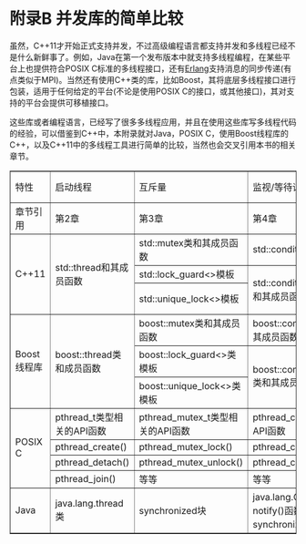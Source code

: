 # 附录B 并发库的简单比较

虽然，C++11才开始正式支持并发，不过高级编程语言都支持并发和多线程已经不是什么新鲜事了。例如，Java在第一个发布版本中就支持多线程编程，在某些平台上也提供符合POSIX C标准的多线程接口，还有[Erlang](http://www.erlang.org/)支持消息的同步传递(有点类似于MPI)。当然还有使用C++类的库，比如Boost，其将底层多线程接口进行包装，适用于任何给定的平台(不论是使用POSIX C的接口，或其他接口)，其对支持的平台会提供可移植接口。

这些库或者编程语言，已经写了很多多线程应用，并且在使用这些库写多线程代码的经验，可以借鉴到C++中，本附录就对Java，POSIX C，使用Boost线程库的C++，以及C++11中的多线程工具进行简单的比较，当然也会交叉引用本书的相关章节。

<table border=1>
  <td> 特性 </td>
  <td> 启动线程 </td>
  <td> 互斥量 </td>
  <td> 监视/等待谓词 </td>
  <td> 原子操作和并发感知内存模型 </td>
  <td> 线程安全容器 </td>
  <td> Futures(期望) </td>
  <td> 线程池 </td>
  <td> 线程中断 </td>
<tr>
  <td>章节引用</td>
  <td>第2章</td>
  <td>第3章</td>
  <td>第4章</td>
  <td>第5章</td>
  <td>第6章和第7章</td>
  <td>第4章</td>
  <td>第9章</td>
  <td>第9章</td>
</tr>
<tr>
  <td rowspan=3> C++11 </td>
  <td rowspan=3> std::thread和其成员函数 </td>
  <td> std::mutex类和其成员函数 </td>
  <td> std::condition_variable </td>
  <td> std::atomic_xxx类型 </td>
  <td rowspan=3> N/A </td>
  <td> std::future<> </td>
  <td rowspan=3> N/A </td>
  <td rowspan=3> N/A </td>
</tr>
<tr>
  <td> std::lock_guard<>模板 </td>
  <td rowspan=2> std::condition_variable_any类和其成员函数 </td>
  <td> std::atomic<>类模板 </td>
  <td> std::shared_future<> </td>
</tr>
<tr>
  <td> std::unique_lock<>模板 </td>
  <td> std::atomic_thread_fence()函数 </td>
  <td> std::atomic_future<>类模板 </td>
</tr>
<tr>
  <td rowspan=3> Boost线程库 </td>
  <td rowspan=3> boost::thread类和成员函数 </td>
  <td> boost::mutex类和其成员函数 </td>
  <td> boost::condition_variable类和其成员函数 </td>
  <td rowspan=3> N/A </td>
  <td rowspan=3> N/A </td>
  <td> boost::unique_future<>类模板</td>
  <td rowspan=3> N/A </td>
  <td rowspan=3> boost::thread类的interrupt()成员函数</td>
</tr>
<tr>
  <td> boost::lock_guard<>类模板 </td>
  <td rowspan=2> boost::condition_variable_any类和其成员函数 </td>
  <td rowspan=2> boost::shared_future<>类模板</td>
</tr>
<tr>
  <td> boost::unique_lock<>类模板 </td>
</tr>
<tr>
  <td rowspan=4> POSIX C </td>
  <td> pthread_t类型相关的API函数 </td>
  <td> pthread_mutex_t类型相关的API函数</td>
  <td> pthread_cond_t类型相关的API函数</td>
  <td rowspan=4> N/A </td>
  <td rowspan=4> N/A </td>
  <td rowspan=4> N/A </td>
  <td rowspan=4> N/A </td>
  <td rowspan=4> pthread_cancel() </td>
</tr>
<tr>
  <td> pthread_create() </td>
  <td> pthread_mutex_lock() </td>
  <td> pthread_cond_wait() </td>
</tr>
<tr>
  <td> pthread_detach() </td>
  <td> pthread_mutex_unlock() </td>
  <td> pthread_cond_timed_wait() </td>
</tr>
<tr>
  <td> pthread_join() </td>
  <td> 等等 </td>
  <td> 等等 </td>
</tr>
<tr>
  <td> Java </td>
  <td> java.lang.thread类 </td>
  <td> synchronized块 </td>
  <td> java.lang.Object类的wait()和notify()函数，用在内部synchronized块中 </td>
  <td> java.util.concurrent.atomic包中的volatile类型变量 </td>
  <td> java.util.concurrent包中的容器 </td>
  <td> 与java.util.concurrent.future接口相关的类 </td>
  <td> java.util.concurrent.ThreadPoolExecutor类 </td>
  <td> java.lang.Thread类的interrupt()函数 </td>
</tr>
</table>
